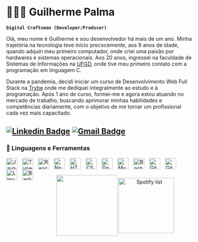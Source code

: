 # 👨🏾‍🎨 Guilherme Palma

**`Digital Craftsman (Developer/Producer)`**

Olá, meu nome é Guilherme e sou desenvolvedor há mais de um ano. Minha trajetória na tecnologia teve início precocemente, aos 9 anos de idade, quando adquiri meu primeiro computador, onde criei uma paixão por hardwares e sistemas operacionais. Aos 20 anos, ingressei na faculdade de Sistemas de Informações na [UFGD](https://portal.ufgd.edu.br/), onde tive meu primeiro contato com a programação em linguagem C.

Durante a pandemia, decidi iniciar um curso de Desenvolvimento Web Full Stack na [Trybe](https://www.betrybe.com/) onde me dediquei integralmente ao estudo e à programação. Após 1 ano de curso, formei-me e agora estou atuando no mercado de trabalho, buscando aprimorar minhas habilidades e competências diariamente, com o objetivo de me tornar um profissional cada vez mais capacitado.

[![Linkedin Badge](https://img.shields.io/badge/linkedin-%230077B5.svg?style=for-the-badge&logo=linkedin&logoColor=white)](https://www.linkedin.com/in/guilhermepallma/) 
[![Gmail Badge](https://img.shields.io/badge/Gmail-D14836?style=for-the-badge&logo=gmail&logoColor=white)](mailto:guilhermepallma@gmail.com)
---

### 🧰 Linguagens e Ferramentas
<img align="left" alt="JavaScript" width="30px" style="padding-right:10px;" src="https://cdn.jsdelivr.net/gh/devicons/devicon/icons/javascript/javascript-plain.svg" />
<img align="left" alt="TypeScript" width="30px" style="padding-right:10px;" src="https://cdn.jsdelivr.net/gh/devicons/devicon/icons/typescript/typescript-original.svg" />
<img align="left" alt="React" width="30px" style="padding-right:10px;" src="https://cdn.jsdelivr.net/gh/devicons/devicon/icons/react/react-original.svg" />
<img align="left" alt="NodeJS" width="30px" style="padding-right:10px;" src="https://cdn.jsdelivr.net/gh/devicons/devicon/icons/nodejs/nodejs-original.svg" />
<img align="left" alt="HTML" width="30px" style="padding-right:10px;" src="https://cdn.jsdelivr.net/gh/devicons/devicon/icons/html5/html5-plain.svg" />
<img align="left" alt="CSS" width="30px" style="padding-right:10px;" src="https://cdn.jsdelivr.net/gh/devicons/devicon/icons/css3/css3-plain.svg" />
<img align="left" alt="Docker" width="30px" style="padding-right:10px;" src="https://cdn.jsdelivr.net/gh/devicons/devicon/icons/docker/docker-plain.svg" />
<img align="left" alt="MySQL" width="30px" style="padding-right:10px;" src="https://cdn.jsdelivr.net/gh/devicons/devicon/icons/mysql/mysql-original.svg" />
<img align="left" alt="Bash" width="30px" style="padding-right:10px;" src="https://cdn.jsdelivr.net/gh/devicons/devicon/icons/mongodb/mongodb-original-wordmark.svg" />
<img align="left" alt="Git" width="30px" style="padding-right:10px;" src="https://cdn.jsdelivr.net/gh/devicons/devicon/icons/git/git-original.svg" />
<img align="left" alt="GitHub" width="30px" style="padding-right:10px;" src="https://cdn.jsdelivr.net/gh/devicons/devicon/icons/github/github-original.svg" />
<img align="left" alt="Linux" width="30px" style="padding-right:10px;" src="https://cdn.jsdelivr.net/gh/devicons/devicon/icons/linux/linux-original.svg" />
<img align="left" alt="Bash" width="30px" style="padding-right:10px;" src="https://cdn.jsdelivr.net/gh/devicons/devicon/icons/bash/bash-original.svg" />
<br />

##

<div align="center">
  <img align="center" height="165em" src="https://github-readme-stats.vercel.app/api?username=guilhermepallma&show_icons=true&theme=chartreuse-dark&include_all_commits=true&count_private=true"/>
  <img align="center" height="150px" alt="Spotify list" src="https://spotify-github-profile.vercel.app/api/view?uid=guilhermepalmaa&cover_image=true&theme=novatorem&show_offline=false&background_color=121212&interchange=false&bar_color=6cb14e&bar_color_cover=false"/>
</div>
